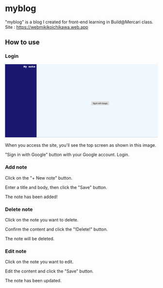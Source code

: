 # myblog

"myblog" is a blog I created for front-end learning in Build@Mercari class.
Site : https://webmikikoichikawa.web.app

## How to use

### Login

![top](./image/top.png)

When you access the site, you'll see the top screen as shown in this image.

"Sign in with Google" button with your Google account. Login.

### Add note

Click on the "+ New note" button.

Enter a title and body, then click the "Save" button.

The note has been added!

### Delete note

Click on the note you want to delete.

Confirm the content and click the "!Delete!" button.

The note will be deleted.

### Edit note

Click on the note you want to edit.

Edit the content and click the "Save" button.

The note has been updated.
